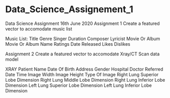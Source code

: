 # Data_Science_Assignement_1
Data Science Assignment 16th June 2020
Assignment 1 Create a featured vector to accomodate music list

Music List:
Title
Genre
Singer
Duration
Composer
Lyricist
Movie Or Album
Movie Or Album Name
Ratings
Date Released
Likes
Dislikes


Assignment 2 Create a featured vector to accomodate Xray/CT Scan data model

XRAY
Patient Name
Date Of Birth
Address
Gender
Hospital
Doctor Referred
Date Time
Image Width
Image Height
Type Of Image
Right Lung Superior Lobe Dimension
Right Lung Middle Lobe Dimension
Right Lung Inferior Lobe Dimension
Left Lung Superior Lobe Dimension
Left Lung Inferior Lobe Dimension
